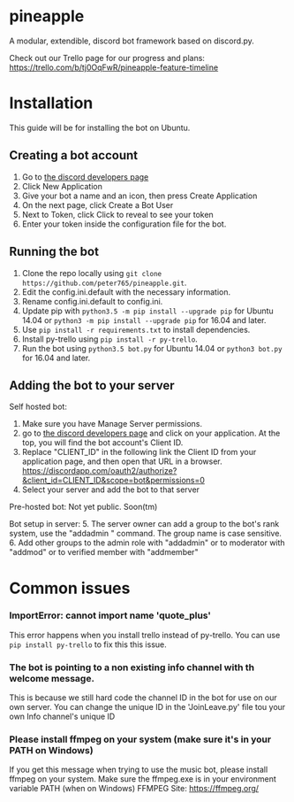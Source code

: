 # pineapple
A modular, extendible, discord bot framework based on discord.py.

Check out our Trello page for our progress and plans:
https://trello.com/b/tj0OqFwR/pineapple-feature-timeline

# Installation
This guide will be for installing the bot on Ubuntu.

## Creating a bot account

1. Go to [the discord developers page](https://discordapp.com/developers/applications/me)
2. Click New Application
3. Give your bot a name and an icon, then press Create Application
4. On the next page, click Create a Bot User
5. Next to Token, click Click to reveal to see your token
6. Enter your token inside the configuration file for the bot.

## Running the bot

1. Clone the repo locally using `git clone https://github.com/peter765/pineapple.git`.
2. Edit the config.ini.default with the necessary information.
3. Rename config.ini.default to config.ini.
4. Update pip with `python3.5 -m pip install --upgrade pip` for Ubuntu 14.04 or `python3 -m pip install --upgrade pip` for 16.04 and later.
5. Use `pip install -r requirements.txt` to install dependencies.
6. Install py-trello using `pip install -r py-trello`.
7. Run the bot using `python3.5 bot.py` for Ubuntu 14.04 or `python3 bot.py` for 16.04 and later.

## Adding the bot to your server

Self hosted bot:
1. Make sure you have Manage Server permissions.
2. go to [the discord developers page](https://discordapp.com/developers/applications/me) and click on your application. At the top, you will find the bot account's Client ID.
3. Replace "CLIENT_ID" in the following link the Client ID from your application page, and then open that URL in a browser.
https://discordapp.com/oauth2/authorize?&client_id=CLIENT_ID&scope=bot&permissions=0
4. Select your server and add the bot to that server

Pre-hosted bot:
Not yet public. Soon(tm)

Bot setup in server:
5. The server owner can add a group to the bot's rank system, use the "addadmin <groupname>" command. The group name is case sensitive.
6. Add other groups to the admin role with "addadmin" or to moderator with "addmod" or to verified member with "addmember"

# Common issues

### ImportError: cannot import name 'quote_plus'

This error happens when you install trello instead of py-trello. You can use
`pip install py-trello` to fix this this issue.

### The bot is pointing to a non existing info channel with th welcome message.

This is because we still hard code the channel ID in the bot for use on our own server. You can change the unique ID in the 'JoinLeave.py' file tou your own Info channel's unique ID 

### Please install ffmpeg on your system (make sure it's in your PATH on Windows)

If you get this message when trying to use the music bot, please install ffmpeg on your system. Make sure the ffmpeg.exe is in your environment variable PATH (when on Windows)
FFMPEG Site: https://ffmpeg.org/